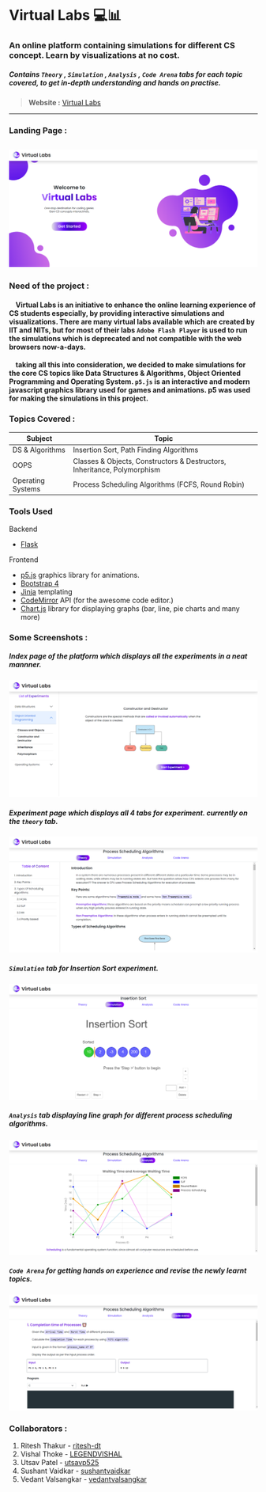 # **Virtual Labs** 💻📊
### An online platform containing simulations for different CS concept. Learn by visualizations at no cost.
##### Contains `Theory` , `Simulation` , `Analysis` , `Code Arena` tabs for each topic covered, to get in-depth understanding and hands on practise.
> **Website :** [Virtual Labs](https://virtual-labs-india.onrender.com/ "Virtual Labs India")
---
### Landing Page :
![ss1](https://github.com/LEGENDVISHAL/images/blob/main/virtual-labs/ss1.png)
---
### Need of the project :
#### &nbsp;&nbsp;&nbsp;&nbsp;Virtual Labs is an initiative to enhance the online learning experience of CS students especially, by providing interactive **simulations** and **visualizations**. There are many virtual labs available which are created by IIT and NITs, but for most of their labs `Adobe Flash Player` is used to run the simulations which is deprecated and not compatible with the web browsers now-a-days.
#### &nbsp;&nbsp;&nbsp;&nbsp;taking all this into consideration, we decided to make simulations for the core CS topics like **Data Structures & Algorithms, Object Oriented Programming and Operating System.** `p5.js` is an interactive and modern javascript graphics library used for games and animations. p5 was used for making the simulations in this project.

### Topics Covered :
| Subject           | Topic                                                                    |
|-------------------|--------------------------------------------------------------------------|
| DS & Algorithms   | Insertion Sort, Path Finding Algorithms                                  |
| OOPS              | Classes & Objects, Constructors & Destructors, Inheritance, Polymorphism |
| Operating Systems | Process Scheduling Algorithms (FCFS, Round Robin)                        |

### Tools Used
Backend
- [Flask]

Frontend
- [p5.js] graphics library for animations.
- [Bootstrap 4]
- [Jinja] templating
- [CodeMirror] API (for the awesome code editor.)
- [Chart.js] library for displaying graphs (bar, line, pie charts and many more)

### Some Screenshots :
##### _**Index page** of the platform which displays all the experiments in a neat mannner._
![index page](https://github.com/LEGENDVISHAL/images/blob/main/virtual-labs/ss2.png)
##### _**Experiment page** which displays all 4 tabs for experiment. currently on the `theory` tab._
![experiment page](https://github.com/LEGENDVISHAL/images/blob/main/virtual-labs/ss3.png)
##### _`Simulation` tab for Insertion Sort experiment._
![simulation](https://github.com/LEGENDVISHAL/images/blob/main/virtual-labs/ss6.png)
##### _`Analysis` tab displaying line graph for different process scheduling algorithms._
![analysis](https://github.com/LEGENDVISHAL/images/blob/main/virtual-labs/ss4.png)
##### _`Code Arena` for getting hands on experience and revise the newly learnt topics._
![code arena](https://github.com/LEGENDVISHAL/images/blob/main/virtual-labs/ss5.png)

### Collaborators :
1. Ritesh Thakur -     [ritesh-dt](https://github.com/ritesh-dt)
2. Vishal Thoke -      [LEGENDVISHAL](https://github.com/LEGENDVISHAL)
3. Utsav Patel -       [utsavp525](https://github.com/utsavp525)
4. Sushant Vaidkar -   [sushantvaidkar](https://github.com/sushantvaidkar)
5. Vedant Valsangkar - [vedantvalsangkar](https://github.com/vedantvalsangkar)
 





[//]:
Links
[Flask]: <https://flask.palletsprojects.com/en/1.1.x/>

[Bootstrap 4]: <https://getbootstrap.com/>
[Jinja]: <https://jinja.palletsprojects.com/en/2.11.x/>
[CodeMirror]: <https://codemirror.net/>
[p5.js]: <https://p5js.org/>
[Chart.js]: <https://www.chartjs.org/>



